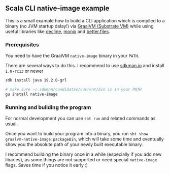 ## Scala CLI native-image example

This is a small example how to build a CLI application which is compiled to a binary (no JVM startup delay!) via 
[GraalVM (Substrate VM)](https://www.graalvm.org/docs/reference-manual/aot-compilation/) while using useful libraries like [decline](http://ben.kirw.in/decline/), [monix](https://monix.io/) and [better.files](https://github.com/pathikrit/better-files).

### Prerequisites

You need to have the GraalVM `native-image` binary in your `PATH`. 

There are several ways to do this. I recommend to use [sdkman.io](https://sdkman.io/) and install `1.0-rc13` or newer

```bash
sdk install java 19.2.0-grl

# make sure ~/.sdkman/candidates/current/bin is in your PATH
gu install native-image
```   

### Running and building the program

For normal development you can use `sbt run` and related commands as usual.

Once you want to build your program into a binary, you run `sbt show graalvm-native-image:packageBin`, which will 
take some time and eventually show you the absolute path of your newly built executable binary.

I recommend building the binary once in a while (especially if you add new libaries), as some things are not supported 
or need special `native-image` flags. Saves time if you notice it early :)
